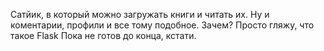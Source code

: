 Сатйик, в который можно загружать книги и читать их. Ну и коментарии, профили и все тому подобное.
Зачем? Просто гляжу, что такое Flask
Пока не готов до конца, кстати.
